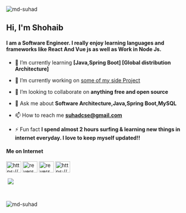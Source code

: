 <p align="left"> <img src="https://media1.giphy.com/media/bGgsc5mWoryfgKBx1u/200w.gif?cid=6c09b952qhr1o0gmxy3ryistsl0ld1z2orutawm6wdhgk11l&ep=v1_gifs_search&rid=200w.gif&ct=g" alt="md-suhad" /> </p>
<h2 align="left"> Hi, I'm Shohaib</h2>
<h4 align="left">I am a Software Engineer. I really enjoy learning languages and frameworks like React And Vue js as well as Work in Node Js.</h4>

- 🌱 I’m currently learning **[Java,Spring Boot] [Global distribution Architecture]**

- 🔭 I’m currently working on [some of my side Project](:P)

- 👯 I’m looking to collaborate on **anything free and open source**

- 💬 Ask me about **Software Architecture,Java,Spring Boot,MySQL**

- 📫 How to reach me **suhadcse@gmail.com**

- ⚡ Fun fact **I spend almost 2 hours surfing & learning new things in internet everyday. I love to keep myself updated!!**

<h4 align="left">Me on Internet</h4>
<p align="left">
<a href="https://linkedin.com/in/shohaibsuhad/" target="blank"><img align="center" src="https://raw.githubusercontent.com/rahuldkjain/github-profile-readme-generator/master/src/images/icons/Social/linked-in-alt.svg" alt="https://www.linkedin.com/in/shohaibsuhad/" height="30" width="40" /></a>
<a href="https://codeforces.com/profile/reverse_infinity" target="blank"><img align="center" src="https://raw.githubusercontent.com/rahuldkjain/github-profile-readme-generator/master/src/images/icons/Social/codeforces.svg" alt="reverse_infinity" height="30" width="40" /></a>
<a href="https://www.leetcode.com/u/Shohaib_Suhad/" target="blank"><img align="center" src="https://raw.githubusercontent.com/rahuldkjain/github-profile-readme-generator/master/src/images/icons/Social/leet-code.svg" alt="reverse_infinity" height="30" width="40" /></a>
<a href="https://instagram.com/https://www.instagram.com/" target="blank"><img align="center" src="https://raw.githubusercontent.com/rahuldkjain/github-profile-readme-generator/master/src/images/icons/Social/instagram.svg" alt="https://www.instagram.com/" height="30" width="40" /></a>
</p>

<p>&nbsp;<img align="center" src="https://github-readme-stats.vercel.app/api?username=MD-Suhad&show_icons=true&theme=transparent" /></p>
<br/>
<p><img align="left" src="https://github-readme-stats.vercel.app/api/top-langs?username=md-suhad&show_icons=true&locale=en&layout=compact" alt="md-suhad" /></p>
<!-- <p>
  ![Anurag's GitHub stats](https://github-readme-stats.vercel.app/api?username=MD-Suhad&show_icons=true&theme=transparent)
</p> -->

